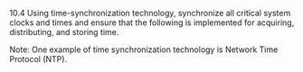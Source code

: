 10.4 Using time-synchronization 
technology, synchronize all critical 
system clocks and times and ensure that 
the following is implemented for 
acquiring, distributing, and storing time. 

Note: One example of time 
synchronization technology is Network 
Time Protocol (NTP). 


